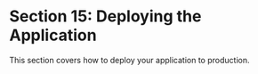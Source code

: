 # Section 15: Deploying the Application

This section covers how to deploy your application to production. 